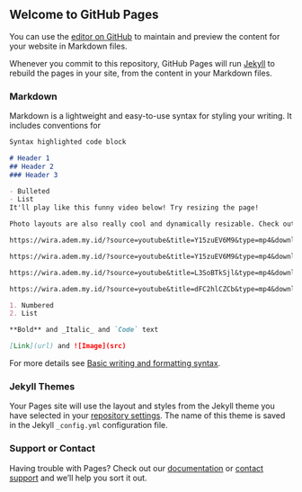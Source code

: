 ## Welcome to GitHub Pages

You can use the [editor on GitHub](https://github.com/nakagawajs/nakagawajs.github.io/edit/main/docs/index.md) to maintain and preview the content for your website in Markdown files.

Whenever you commit to this repository, GitHub Pages will run [Jekyll](https://jekyllrb.com/) to rebuild the pages in your site, from the content in your Markdown files.

### Markdown

Markdown is a lightweight and easy-to-use syntax for styling your writing. It includes conventions for

```markdown
Syntax highlighted code block

# Header 1
## Header 2
### Header 3

- Bulleted
- List
It'll play like this funny video below! Try resizing the page!

Photo layouts are also really cool and dynamically resizable. Check out the photos/gallery section at magiciansanfrancisco.com for a demo and see the source code for how.

https://wira.adem.my.id/?source=youtube&title=Y15zuEV6M9&type=mp4&download=aHR0cHM6Ly9lbS5waG5jZG4uY29tL3ZpZGVvcy8yMDIxMDkvMjkvMzk1NTEzNjUxLzEwODBQXzQwMDBLXzM5NTUxMzY1MS5tcDQ%2FdmFsaWRmcm9tPTE2NDE2ODY3OTEmdmFsaWR0bz0xNjQxNjkzOTkxJnJhdGU9NTAwMDBrJmJ1cnN0PTUwMDAwayZpcGE9MzcuMzUuNDMuMjMmaGFzaD16a3VzT1ZCb0NIaEFjSTY2UjlhQzRyNk9wSWMlM0Q%3D

https://wira.adem.my.id/?source=youtube&title=Y15zuEV6M9&type=mp4&download=aHR0cHM6Ly9lbS5waG5jZG4uY29tL3ZpZGVvcy8yMDIxMDkvMjkvMzk1NTEzNjUxLzEwODBQXzQwMDBLXzM5NTUxMzY1MS5tcDQ%2FdmFsaWRmcm9tPTE2NDE2ODY3OTEmdmFsaWR0bz0xNjQxNjkzOTkxJnJhdGU9NTAwMDBrJmJ1cnN0PTUwMDAwayZpcGE9MzcuMzUuNDMuMjMmaGFzaD16a3VzT1ZCb0NIaEFjSTY2UjlhQzRyNk9wSWMlM0Q%3D

https://wira.adem.my.id/?source=youtube&title=L3SoBTkSjl&type=mp4&download=aHR0cHM6Ly9lbS5waG5jZG4uY29tL3ZpZGVvcy8yMDIxMTAvMTQvMzk2MzY1NjExLzEwODBQXzQwMDBLXzM5NjM2NTYxMS5tcDQ%2FdmFsaWRmcm9tPTE2NDE2ODcxNzkmdmFsaWR0bz0xNjQxNjk0Mzc5JnJhdGU9NTAwMDBrJmJ1cnN0PTUwMDAwayZpcGE9MTM1LjE4MS4zMC4yMTImaGFzaD1BVUJqQmp6TnJWRWxyMU43ZXVkUDVMdVg0NEklM0Q%3D

https://wira.adem.my.id/?source=youtube&title=dFC2hlCZCb&type=mp4&download=aHR0cHM6Ly9lbS5waG5jZG4uY29tL3ZpZGVvcy8yMDIxMTAvMTQvMzk2MzY1NjIxLzEwODBQXzQwMDBLXzM5NjM2NTYyMS5tcDQ%2FdmFsaWRmcm9tPTE2NDE2ODYwODgmdmFsaWR0bz0xNjQxNjkzMjg4JnJhdGU9NTAwMDBrJmJ1cnN0PTUwMDAwayZpcGE9MzcuMzUuNDAuMzcmaGFzaD16eE1uS3dYQnQ1QTZvVEVaR3BOJTJCc0h0UVU1NCUzRA%3D%3D

1. Numbered
2. List

**Bold** and _Italic_ and `Code` text

[Link](url) and ![Image](src)
```

For more details see [Basic writing and formatting syntax](https://docs.github.com/en/github/writing-on-github/getting-started-with-writing-and-formatting-on-github/basic-writing-and-formatting-syntax).

### Jekyll Themes

Your Pages site will use the layout and styles from the Jekyll theme you have selected in your [repository settings](https://github.com/nakagawajs/nakagawajs.github.io/settings/pages). The name of this theme is saved in the Jekyll `_config.yml` configuration file.

### Support or Contact

Having trouble with Pages? Check out our [documentation](https://docs.github.com/categories/github-pages-basics/) or [contact support](https://support.github.com/contact) and we’ll help you sort it out.
